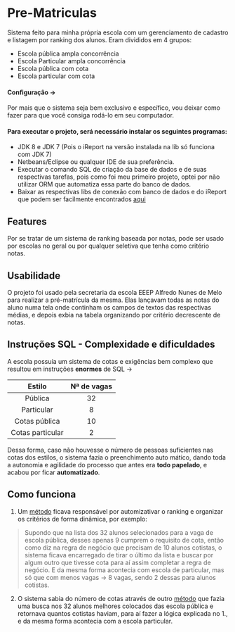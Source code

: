 # Pre-Matriculas
Sistema feito para minha própria escola com um gerenciamento de cadastro e listagem por ranking dos alunos. Eram divididos em 4 grupos: 
- Escola pública ampla concorrência
- Escola Particular ampla concorrência
- Escola pública com cota
- Escola particular com cota 

#### Configuração -> 
Por mais que o sistema seja bem exclusivo e específico, vou deixar como fazer para que você consiga rodá-lo em seu computador. 

#### Para executar o projeto, será necessário instalar os seguintes programas:
- JDK 8 e JDK 7 (Pois o iReport na versão instalada na lib só funciona com JDK 7)
- Netbeans/Eclipse ou qualquer IDE de sua preferência.
- Executar o comando SQL de criação da base de dados e de suas respectivas tarefas, pois como foi meu primeiro projeto, optei por não 
utilizar ORM que automatiza essa parte do banco de dados.
- Baixar as respectivas libs de conexão com banco de dados e do iReport que podem ser facilmente encontrados [aqui](https://mvnrepository.com)

## Features 
Por se tratar de um sistema de ranking baseada por notas, pode ser usado por escolas no geral ou por qualquer seletiva que tenha como
critério notas.

## Usabilidade 
O projeto foi usado pela secretaria da escola EEEP Alfredo Nunes de Melo para realizar a pré-matrícula da mesma. Elas lançavam todas as 
notas do aluno numa tela onde continham os campos de textos das respectivas médias, e depois exbia na tabela organizando por critério 
decrescente de notas.

## Instruções SQL - Complexidade e dificuldades
A escola possuía um sistema de cotas e exigências bem complexo que resultou em instruções **enormes** de SQL -> 

|      Estilo      | Nª de vagas | 
|:----------------:|:-----------:|  
|      Pública     |      32     |
|    Particular    |      8      |
|   Cotas pública  |      10     |
| Cotas particular |      2      |

 Dessa forma, caso não houvesse o número de pessoas suficientes nas cotas dos  estilos, o sistema fazia o preenchimento auto
mático, dando toda a autonomia e agilidade do processo que antes era **todo papelado**, e acabou por ficar **automatizado**.

## Como funciona 

1. Um [método](https://pastebin.com/HqTMSxV6) ficava responsável por automizativar o ranking e organizar os critérios de forma dinâmica, por exemplo: 
> Supondo que na lista dos 32 alunos selecionados para a vaga de escola pública, desses apenas 9 cumprem o requisito de cota, então como diz na regra de negócio que precisam de 10 alunos cotistas, o sistema ficava encarregado de tirar o último da lista e buscar por algum outro que tivesse cota para aí assim completar a regra de negócio. E da mesma forma acontecia com escola de particular, mas só que com menos vagas -> 8 vagas, sendo 2 dessas para alunos cotistas.
2. O sistema sabia do número de cotas através de outro  [método](https://pastebin.com/5kkkFMeU) que fazia uma busca nos 32 alunos melhores colocados das escola pública e retornava quantos cotistas haviam, para aí fazer a lógica explicada no 1., e da mesma forma acontecia com a escola particular.


